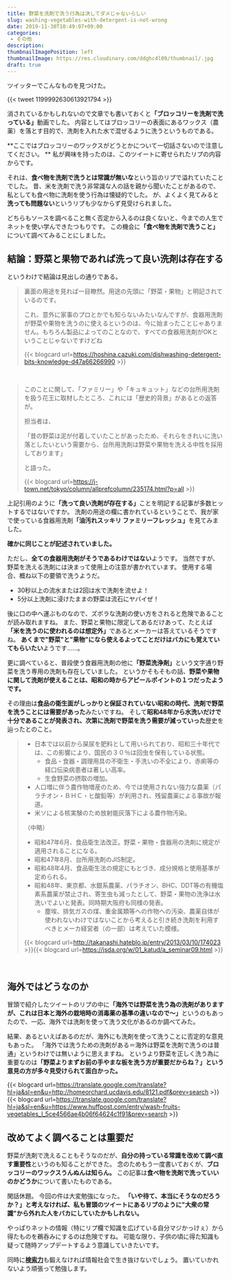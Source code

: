 ```yaml
---
title: 野菜を洗剤で洗う行為は決してダメじゃないらしい
slug: washing-vegetables-with-detergent-is-not-wrong
date: 2019-11-30T10:49:07+09:00
categories: 
 - その他
description: 
thumbnailImagePosition: left
thumbnailImage: https://res.cloudinary.com/ddghc4l09/thumbnail/.jpg
draft: true
---
```


<!--more-->

ツイッターでこんなものを見つけた。

{{< tweet 1199992630613921794 >}}&nbsp;

消されているかもしれないので文章でも書いておくと<strong>「ブロッコリーを洗剤で洗っている」</strong>動画でした。
内容としてはブロッコリーの表面にあるワックス（農薬）を落とす目的で、洗剤を入れた水で混ぜるように洗うというものである。

**ここではブロッコリーのワックスがどうとかについて一切話さないので注意してください。
**
私が興味を持ったのは、このツイートに寄せられたリプの内容からです。

それは、<strong>食べ物を洗剤で洗うとは常識が無いな</strong>という旨のリプで溢れていたことでした。
昔、米を洗剤で洗う非常識な人の話を親から聞いたことがあるので、私としても食べ物に洗剤を使う行為は懐疑的でした。
が、よくよく見てみると<strong>洗っても問題ない</strong>というリプも少なからず見受けられました。

どちらもソースを調べること無く否定から入るのは良くないと、今までの人生でネットを使い学んできたつもりです。
この機会に<strong>「食べ物を洗剤で洗うこと」</strong>について調べてみることにしました。

<h2>結論：野菜と果物であれば洗って良い洗剤は存在する</h2>

というわけで結論は見出しの通りである。

<blockquote>
  裏面の用途を見れば一目瞭然。用途の先頭に「野菜・果物」と明記されているのです。
  
  これ、意外に家事のプロとかでも知らないみたいなんですが、食器用洗剤が野菜や果物を洗うのに使えるというのは、今に始まったことじゃありません。もちろん製品によってのことなので、すべての食器用洗剤がOKということじゃないですけどね
  
{{< blogcard url=https://hoshina.cazuki.com/dishwashing-detergent-bits-knowledge-d47a66266990 >}}</blockquote>

&nbsp;

<blockquote>
  このことに関して、「ファミリー」や「キュキュット」などの台所用洗剤を扱う花王に取材したところ、これには「歴史的背景」があるとの返答が。
  
  担当者は、
  
  「昔の野菜は泥が付着していたことがあったため、それらをきれいに洗い落としたいという需要から、台所用洗剤は野菜や果物を洗える中性を採用しております」
  
  と語った。
  
{{< blogcard url=https://j-town.net/tokyo/column/allprefcolumn/235174.html?p=all >}}  &nbsp;
</blockquote>

上記引用のように<strong>「洗って良い洗剤が存在する」</strong>ことを明記する記事が多数ヒットするではないですか。
洗剤の用途の欄に書かれているということで、我が家で使っている食器用洗剤<strong>「油汚れスッキリ ファミリーフレッシュ」</strong>を見てみました。

<strong>確かに同じことが記述されていました。</strong>

ただし、<strong>全ての食器用洗剤がそうであるわけではない</strong>ようです。
当然ですが、野菜を洗える洗剤には決まって使用上の注意が書かれています。
使用する場合、概ね以下の要領で洗うようだ。

<ul>
<li>30秒以上の流水または2回は水で洗剤を流せよ！</li>
<li>5分以上洗剤に浸けたままの野菜は流石にヤバイぜ！</li>
</ul>

後に口の中へ運ぶものなので、ズボラな洗剤の使い方をされると危険であることが読み取れますね。
また、野菜と果物に限定してあるだけあって、たとえば<strong>「米を洗うのに使われるのは想定外」</strong>であるとメーカーは答えているそうですね。
<strong>あくまで"野菜"と"果物"になら使えるよってことだけはバカにも覚えていてもらいたい</strong>ようです……。

更に調べていると、普段使う食器用洗剤の他に<strong>「野菜洗浄剤」</strong>という文字通り野菜を洗う専用の洗剤も存在していました。
というかそもそもの話、<strong>野菜や果物に関して洗剤が使えることは、昭和の時からアピールポイントの１つだったようです。</strong>

その理由は<strong>食品の衛生面がしっかりと保証されていない昭和の時代、洗剤で野菜を洗うことには需要があった</strong>みたいですね。
そして<strong>昭和48年から水洗いだけで十分であることが発表され、次第に洗剤で野菜を洗う需要が減っていった</strong>歴史を辿ったとのこと。

<blockquote>
  <ul>
  <li>日本では以前から屎尿を肥料として用いられており、昭和三十年代では、この影響により、国民の３０％は回虫を保有している状態。
  
  <ul>
  <li>食品・食器・調理用具の不衛生・手洗いの不全により、赤痢等の経口伝染病患者は著しい高率。</li>
  <li>生食野菜の摂取の増加。</li>
  </ul></li>
  <li>人口増に伴う農作物増産のため、今では使用されない強力な農薬（パラチオン・ＢＨＣ・ヒ酸鉛等）が利用され、残留農薬による事故が報道。</li>
  <li>米ソによる核実験のため放射能灰落下による農作物汚染。</li>
  </ul>
  
  （中略）
  
  <ul>
  <li>昭和47年6月、食品衛生法改正。野菜・果物・食器用の洗剤に規定が適用されることになる。</li>
  <li>昭和47年8月、台所用洗剤のJIS制定。</li>
  <li>昭和48年4月、食品衛生法の規定にもとづき、成分規格と使用基準が定められる。</li>
  <li>昭和48年、東京都、水銀系農薬、パラチオン、BHC、DDT等の有機塩素系農薬が禁止され、寄生虫も減ったとして、野菜・果物の洗浄は水洗いでよいと発表。同時期大阪府も同様の発表。
  
  <ul>
  <li>塵埃、排気ガスの煤、重金属類等への作物への汚染、農薬自体が使われないわけではないことから考えると引き続き洗剤を利用すべきとメーカ経営者（の一部）は考えていた模様。</li>
  </ul></li>
  </ul>
  
{{< blogcard url=http://takanashi.hateblo.jp/entry/2013/03/10/174023 >}}{{< blogcard url=https://jsda.org/w/01_katud/a_seminar09.html >}}</blockquote>

&nbsp;

<h2>海外ではどうなのか</h2>

冒頭で紹介したツイートのリプの中に<strong>「海外では野菜を洗う為の洗剤がありますが、これは日本と海外の栽培時の消毒薬の基準の違いなので〜」</strong>というのもあったので、一応、海外では洗剤を使って洗う文化があるのか調べてみた。

結果、あるといえばあるのだが、海外にも洗剤を使って洗うことに否定的な意見もあった。
「海外では洗うための洗剤がある＝海外は野菜を洗剤で洗うのは普通」というわけでは無いように思えますね。
というより野菜を正しく洗う為に重要なのは<strong>「野菜よりまずお前の手やまな板を洗う方が重要だからね？」という意見の方が多々見受けられて面白かった。</strong>

{{< blogcard url=https://translate.google.com/translate?hl=ja&sl=en&u=http://homeorchard.ucdavis.edu/8121.pdf&prev=search >}}
{{< blogcard url=https://translate.google.com/translate?hl=ja&sl=en&u=https://www.huffpost.com/entry/wash-fruits-vegetables_l_5ce4566ae4b06f64624c1f91&prev=search >}}
<h2>改めてよく調べることは重要だ</h2>

野菜が洗剤で洗えることもそうなのだが、<strong>自分の持っている常識を改めて調べ直す重要性</strong>というのも知ることができた。
念のためもう一度書いておくが、<strong>ブロッコリーのワックスうんぬんは知らん。</strong>
この記事は<strong>食べ物を洗剤で洗っていいのかどうか</strong>について書いたものである。

閑話休題。
今回の件は大変勉強になった。
<strong>「いや待て、本当にそうなのだろうか？」と考えなければ、私も冒頭のツイートにあるリプのように"大衆の常識"から外れた人をバカにしていたかもしれない。</strong>

やっぱりネットの情報（特にリプ欄で知識を広げている自分マジかっけぇ）から得たものを鵜呑みにするのは危険ですね。
可能な限り、子供の頃に得た知識も疑って随時アップデートするよう意識していきたいです。

同時に<a href="https://hackheatharu.xyz/benefits-of-using-various-search-methods/"><strong>検索力</strong></a>も鍛えなければ情報社会で生き抜けないでしょう。
置いていかれないよう頑張って勉強します。

